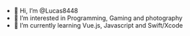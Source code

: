 - 👋 Hi, I’m @Lucas8448
- 👀 I’m interested in Programming, Gaming and photography
- 🌱 I’m currently learning Vue.js, Javascript and Swift/Xcode
